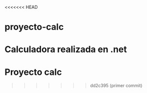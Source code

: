 <<<<<<< HEAD
# proyecto-calc
Calculadora realizada en .net
=======
# Proyecto calc
>>>>>>> dd2c395 (primer commit)
